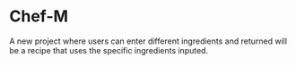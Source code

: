 Chef-M
======

A new project where users can enter different ingredients and returned will be a recipe that uses the specific ingredients inputed.
